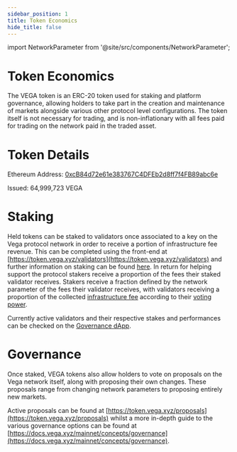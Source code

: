```yaml
---
sidebar_position: 1
title: Token Economics
hide_title: false
---
```


import NetworkParameter from '@site/src/components/NetworkParameter';

# Token Economics

The VEGA token is an ERC-20 token used for staking and platform governance, allowing holders to take part in the creation and maintenance of markets alongside various other protocol level configurations. The token itself is not necessary for trading, and is non-inflationary with all fees paid for trading on the network paid in the traded asset.

# Token Details

Ethereum Address: [0xcB84d72e61e383767C4DFEb2d8ff7f4FB89abc6e](https://etherscan.io/address/0xcB84d72e61e383767C4DFEb2d8ff7f4FB89abc6e)

Issued: 64,999,723 VEGA

# Staking

Held tokens can be staked to validators once associated to a key on the Vega protocol network in order to receive a portion of infrastructure fee revenue. This can be completed using the front-end at [https://token.vega.xyz/validators](https://token.vega.xyz/validators) and further information on staking can be found [here](https://docs.vega.xyz/mainnet/concepts/vega-chain/proof-of-stake). In return for helping support the protocol stakers receive a proportion of the fees their staked validator receives. Stakers receive a fraction defined by the network parameter <NetworkParameter frontMatter={frontMatter} param="reward.staking.delegation.delegatorShare" hideName={false} /> of the fees their validator receives, with validators receiving a proportion of the collected [infrastructure fee](../trading-on-vega/fees.md#infrastructure-fee) according to their [voting power](../vega-chain/validator-scores-and-rewards.md).

Currently active validators and their respective stakes and performances can be checked on the [Governance dApp](https://token.vega.xyz/validators). 

# Governance

Once staked, VEGA tokens also allow holders to vote on proposals on the Vega network itself, along with proposing their own changes. These proposals range from changing network parameters to proposing entirely new markets. 

Active proposals can be found at [https://token.vega.xyz/proposals](https://token.vega.xyz/proposals) whilst a more in-depth guide to the various governance options can be found at [https://docs.vega.xyz/mainnet/concepts/governance](https://docs.vega.xyz/mainnet/concepts/governance).
